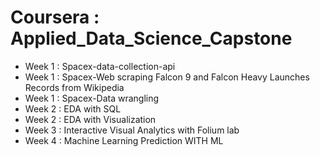 # Coursera : Applied_Data_Science_Capstone
* Week 1 : Spacex-data-collection-api
* Week 1 : Spacex-Web scraping Falcon 9 and Falcon Heavy Launches Records from Wikipedia
* Week 1 : Spacex-Data wrangling
* Week 2 : EDA with SQL
* Week 2 : EDA with Visualization
* Week 3 : Interactive Visual Analytics with Folium lab
* Week 4 : Machine Learning Prediction WITH ML

